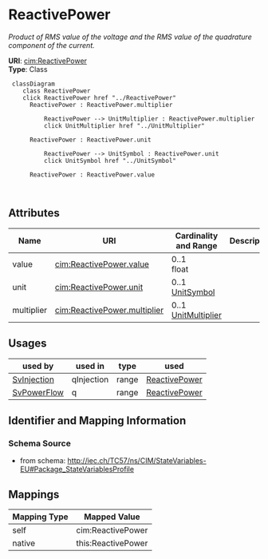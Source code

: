 # ReactivePower


_Product of RMS value of the voltage and the RMS value of the quadrature component of the current._





**URI**: [cim:ReactivePower](http://iec.ch/TC57/CIM100#ReactivePower)<br />
**Type**: Class




```mermaid
 classDiagram
    class ReactivePower
    click ReactivePower href "../ReactivePower"
      ReactivePower : ReactivePower.multiplier
        
          ReactivePower --> UnitMultiplier : ReactivePower.multiplier
          click UnitMultiplier href "../UnitMultiplier"
        
      ReactivePower : ReactivePower.unit
        
          ReactivePower --> UnitSymbol : ReactivePower.unit
          click UnitSymbol href "../UnitSymbol"
        
      ReactivePower : ReactivePower.value
        
      
```




<!-- no inheritance hierarchy -->


## Attributes


| Name | URI | Cardinality and Range | Description | Inheritance |
| ---  | --- | --- | --- | --- |
| value | [cim:ReactivePower.value](http://iec.ch/TC57/CIM100#ReactivePower.value) | 0..1 <br />  float  |  | direct |
| unit | [cim:ReactivePower.unit](http://iec.ch/TC57/CIM100#ReactivePower.unit) | 0..1 <br />  [UnitSymbol](UnitSymbol.md)  |  | direct |
| multiplier | [cim:ReactivePower.multiplier](http://iec.ch/TC57/CIM100#ReactivePower.multiplier) | 0..1 <br />  [UnitMultiplier](UnitMultiplier.md)  |  | direct |





## Usages

| used by | used in | type | used |
| ---  | --- | --- | --- |
| [SvInjection](SvInjection.md) | qInjection | range | [ReactivePower](ReactivePower.md) |
| [SvPowerFlow](SvPowerFlow.md) | q | range | [ReactivePower](ReactivePower.md) |






## Identifier and Mapping Information







### Schema Source


* from schema: http://iec.ch/TC57/ns/CIM/StateVariables-EU#Package_StateVariablesProfile





## Mappings

| Mapping Type | Mapped Value |
| ---  | ---  |
| self | cim:ReactivePower |
| native | this:ReactivePower |




